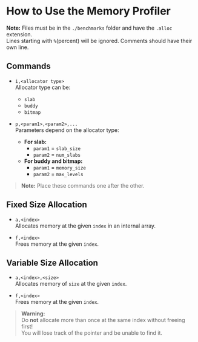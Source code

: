 # How to Use the Memory Profiler

**Note:** Files must be in the `./benchmarks` folder and have the `.alloc` extension.  
Lines starting with `%`(percent) will be ignored. Comments should have their own line.

## Commands
- `i,<allocator type>`  
  Allocator type can be:  
  - `slab`
  - `buddy`
  - `bitmap`

- `p,<param1>,<param2>,...`  
  Parameters depend on the allocator type:

  - **For slab:**
    - `param1` = `slab_size`
    - `param2` = `num_slabs`
  - **For buddy and bitmap:**
    - `param1` = `memory_size`
    - `param2` = `max_levels`

> **Note:** Place these commands one after the other.

## Fixed Size Allocation
- `a,<index>`  
  Allocates memory at the given `index` in an internal array.

- `f,<index>`  
  Frees memory at the given `index`.

## Variable Size Allocation

- `a,<index>,<size>`  
  Allocates memory of `size` at the given `index`.

- `f,<index>`  
  Frees memory at the given `index`.

> **Warning:**  
> Do **not** allocate more than once at the same index without freeing first!  
> You will lose track of the pointer and be unable to find it.
